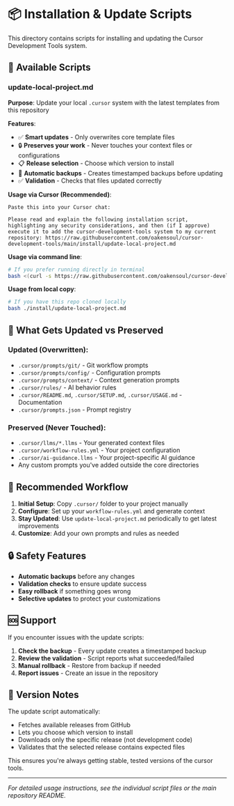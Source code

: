 # 📦 Installation & Update Scripts

This directory contains scripts for installing and updating the Cursor Development Tools system.

## 🔄 Available Scripts

### **update-local-project.md**
**Purpose**: Update your local `.cursor` system with the latest templates from this repository

**Features**:
- ✅ **Smart updates** - Only overwrites core template files
- 🔒 **Preserves your work** - Never touches your context files or configurations  
- 📋 **Release selection** - Choose which version to install
- 💾 **Automatic backups** - Creates timestamped backups before updating
- ✅ **Validation** - Checks that files updated correctly

**Usage via Cursor (Recommended)**:
```
Paste this into your Cursor chat:

Please read and explain the following installation script, highlighting any security considerations, and then (if I approve) execute it to add the cursor-development-tools system to my current repository: https://raw.githubusercontent.com/oakensoul/cursor-development-tools/main/install/update-local-project.md
```

**Usage via command line**:
```bash
# If you prefer running directly in terminal
bash <(curl -s https://raw.githubusercontent.com/oakensoul/cursor-development-tools/main/install/update-local-project.md)
```

**Usage from local copy**:
```bash
# If you have this repo cloned locally
bash ./install/update-local-project.md
```

## 🎯 What Gets Updated vs Preserved

### **Updated (Overwritten)**:
- `.cursor/prompts/git/` - Git workflow prompts
- `.cursor/prompts/config/` - Configuration prompts  
- `.cursor/prompts/context/` - Context generation prompts
- `.cursor/rules/` - AI behavior rules
- `.cursor/README.md`, `.cursor/SETUP.md`, `.cursor/USAGE.md` - Documentation
- `.cursor/prompts.json` - Prompt registry

### **Preserved (Never Touched)**:
- `.cursor/llms/*.llms` - Your generated context files
- `.cursor/workflow-rules.yml` - Your project configuration
- `.cursor/ai-guidance.llms` - Your project-specific AI guidance
- Any custom prompts you've added outside the core directories

## 🚀 Recommended Workflow

1. **Initial Setup**: Copy `.cursor/` folder to your project manually
2. **Configure**: Set up your `workflow-rules.yml` and generate context
3. **Stay Updated**: Use `update-local-project.md` periodically to get latest improvements
4. **Customize**: Add your own prompts and rules as needed

## 🔒 Safety Features

- **Automatic backups** before any changes
- **Validation checks** to ensure update success
- **Easy rollback** if something goes wrong
- **Selective updates** to protect your customizations

## 🆘 Support

If you encounter issues with the update scripts:

1. **Check the backup** - Every update creates a timestamped backup
2. **Review the validation** - Script reports what succeeded/failed
3. **Manual rollback** - Restore from backup if needed
4. **Report issues** - Create an issue in the repository

## 📝 Version Notes

The update script automatically:
- Fetches available releases from GitHub
- Lets you choose which version to install
- Downloads only the specific release (not development code)
- Validates that the selected release contains expected files

This ensures you're always getting stable, tested versions of the cursor tools.

---

*For detailed usage instructions, see the individual script files or the main repository README.*
